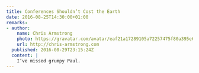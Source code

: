 ```yaml
---
title: Conferences Shouldn’t Cost the Earth
date: 2016-08-25T14:30:00+01:00
remarks:
- author:
    name: Chris Armstrong
    photo: https://gravatar.com/avatar/eaf21a17289105a72257475f80a395e6
    url: http://chris-armstrong.com
  published: 2016-08-29T23:15:24Z
  content: |
    I’ve missed grumpy Paul.
---
```

